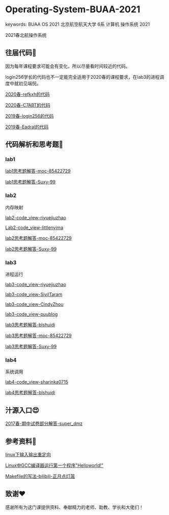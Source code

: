 # Operating-System-BUAA-2021

keywords: BUAA OS 2021 北京航空航天大学 6系 计算机 操作系统 2021

2021春北航操作系统

## 往届代码💩

因为每年课程要求可能会有变化，所以尽量看时间较近的代码。

login256学长的代码也不一定能完全适用于2020春的课程要求，在lab3的进程调度中就初见端倪。

[2020春-refkxh的代码](https://github.com/refkxh/BUAA_OS_2020Spring)

[2020春-C7ABT的代码](https://github.com/C7ABT/BUAA_OS_2020/tree/master)

[2019春-login256的代码](https://github.com/login256/BUAA-OS-2019)

[2019春-Eadral的代码](https://github.com/Eadral/BUAA_OS_2019)

## 代码解析和思考题🧠

### lab1

[lab1思考题解答-moc-85422729](https://www.cnblogs.com/moc-85422729/p/xwc_os_lab1.html)

[lab1思考题解答-Suxy-99](https://www.cnblogs.com/Suxy-99/p/12592665.html)

### lab2

内存映射

[lab2-code_view-riyuejiuzhao](https://blog.csdn.net/riyuejiuzhao/article/details/105198758)

[Lab2-code_view-littlenyima](https://www.cnblogs.com/littlenyima/p/12764653.html)

[lab2思考题解答-moc-85422729](https://www.cnblogs.com/moc-85422729/p/xwc_os_lab2.html)

[lab2思考题解答-Suxy-99](https://www.cnblogs.com/Suxy-99/p/12716863.html)

### lab3

进程运行

[lab3-code_view-riyuejiuzhao](https://blog.csdn.net/riyuejiuzhao/article/details/105550324?)

[lab3-code_view-SivilTaram](https://www.cnblogs.com/SivilTaram/p/oslab3.html)

[lab3-code_view-CindyZhou](https://www.cnblogs.com/CindyZhou/p/12852837.html)

[lab3-code_view-puublog](https://www.cnblogs.com/puublog/p/10707188.html)

[lab3思考题解答-blshuidi](https://www.cnblogs.com/blshuidi/p/13563390.html)

[lab3思考题解答-moc-85422729](https://www.cnblogs.com/moc-85422729/p/xwc_os_lab3.html)

[lab3思考题解答-Suxy-99](https://www.cnblogs.com/Suxy-99/p/12969157.html)

### lab4

系统调用

[lab4-code_view-sharinka0715](https://www.cnblogs.com/sharinka0715/p/10776860.html)

[lab4思考题解答-blshuidi](https://www.cnblogs.com/blshuidi/p/13563405.html)

## 汁源入口😍

[2017春-期中试卷部分解答-super_dmz](https://blog.csdn.net/super_dmz/article/details/91351313)

## 参考资料📕

[linux下输入输出重定向](https://blog.csdn.net/hongkangwl/article/details/21000703)

[Linux中GCC编译器运行第一个程序"Helloworld!"](https://blog.csdn.net/wangdd_199326/article/details/77842798)

[Makefile的写法-bilibili-正月点灯笼](https://www.bilibili.com/video/BV1Mx411m7fm)

## 致谢❤

感谢所有为这门课提供资料、奉献精力的老师、助教、学长和大佬们！
